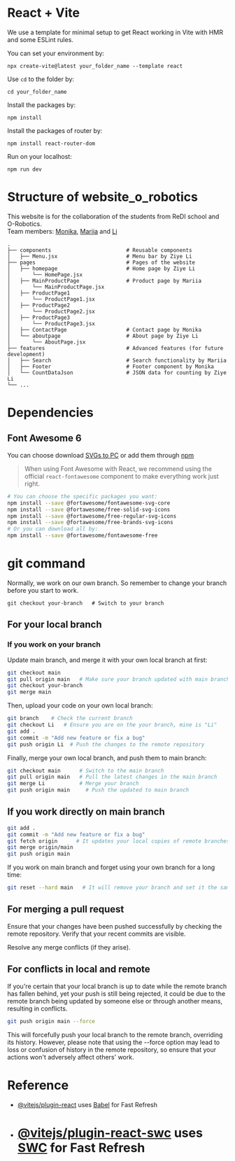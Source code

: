 # React + Vite

We use a template for minimal setup to get React working in Vite with HMR and some ESLint rules.

You can set your environment by:

```
npx create-vite@latest your_folder_name --template react
```

Use `cd` to the folder by:

```
cd your_folder_name
```

Install the packages by:

```
npm install
```

Install the packages of router by:

```
npm install react-router-dom
```

Run on your localhost:

```
npm run dev
```

# Structure of website_o_robotics

This website is for the collaboration of the students from ReDI school and O-Robotics.
<br/>
Team members: [Monika](https://github.com/MMonikaFirst), [Mariia](https://github.com/mariiaipatova) and [Li](https://github.com/Liziye725)

```
.
├── components                        # Reusable components
│   ├── Menu.jsx                      # Menu bar by Ziye Li
├── pages                             # Pages of the website
│   ├── homepage                      # Home page by Ziye Li
│       └── HomePage.jsx
│   ├── MainProductPage               # Product page by Mariia
│       └── MainProductPage.jsx
│   ├── ProductPage1
│       └── ProductPage1.jsx
│   ├── ProductPage2
│       └── ProductPage2.jsx
│   ├── ProductPage3
│       └── ProductPage3.jsx
│   ├── ContactPage                   # Contact page by Monika
│   └── aboutpage                     # About page by Ziye Li
│       └── AboutPage.jsx
├── features                          # Advanced features (for future development)
│   ├── Search                        # Search functionality by Mariia
│   ├── Footer                        # Footer component by Monika
│   └── CountDataJson                 # JSON data for counting by Ziye Li
└── ...

```

# Dependencies

## Font Awesome 6

You can choose download [SVGs to PC](https://fontawesome.com/download) or add them through [npm](https://docs.fontawesome.com/web/setup/packages/#2-install-your-package)

> When using Font Awesome with React, we recommend using the official `react-fontawesome` component to make everything work just right.

```bash
# You can choose the specific packages you want:
npm install --save @fortawesome/fontawesome-svg-core
npm install --save @fortawesome/free-solid-svg-icons
npm install --save @fortawesome/free-regular-svg-icons
npm install --save @fortawesome/free-brands-svg-icons
# Or you can download all by:
npm install --save @fortawesome/fontawesome-free
```

# git command

Normally, we work on our own branch. So remember to change your branch before you start to work.

```
git checkout your-branch   # Switch to your branch
```

## For your local branch

### If you work on your branch

Update main branch, and merge it with your own local branch at first:

```bash
git checkout main
git pull origin main   # Make sure your branch updated with main branch
git checkout your-branch
git merge main
```

Then, upload your code on your own local branch:

```bash
git branch    # Check the current branch
git checkout Li   # Ensure you are on the your branch, mine is "Li"
git add .
git commit -m "Add new feature or fix a bug"
git push origin Li  # Push the changes to the remote repository
```

Finally, merge your own local branch, and push them to main branch:

```bash
git checkout main      # Switch to the main branch
git pull origin main   # Pull the latest changes in the main branch
git merge Li           # Merge your branch
git push origin main     # Push the updated to main branch
```

## If you work directly on main branch

```bash
git add .
git commit -m "Add new feature or fix a bug"
git fetch origin      # It updates your local copies of remote branches but doesn't merge them into your local branches or modify your working directory.
git merge origin/main
git push origin main
```

If you work on main branch and forget using your own branch for a long time:

```bash
git reset --hard main   # It will remove your branch and set it the same as main branch
```

## For merging a pull request

Ensure that your changes have been pushed successfully by checking the remote repository. Verify that your recent commits are visible.

Resolve any merge conflicts (if they arise).

## For conflicts in local and remote

If you're certain that your local branch is up to date while the remote branch has fallen behind, yet your push is still being rejected, it could be due to the remote branch being updated by someone else or through another means, resulting in conflicts.

```bash
git push origin main --force
```

This will forcefully push your local branch to the remote branch, overriding its history. However, please note that using the --force option may lead to loss or confusion of history in the remote repository, so ensure that your actions won't adversely affect others' work.

# Reference

- [@vitejs/plugin-react](https://github.com/vitejs/vite-plugin-react/blob/main/packages/plugin-react/README.md) uses [Babel](https://babeljs.io/) for Fast Refresh
- # [@vitejs/plugin-react-swc](https://github.com/vitejs/vite-plugin-react-swc) uses [SWC](https://swc.rs/) for Fast Refresh
  > > > > > > >
